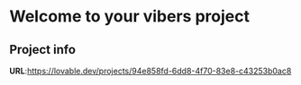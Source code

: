 # Welcome to your vibers project

## Project info

**URL**:https://lovable.dev/projects/94e858fd-6dd8-4f70-83e8-c43253b0ac8

